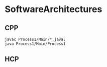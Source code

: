 # SoftwareArchitectures

## CPP
```
javac Process1/Main/*.java;
java Process1/Main/Process1
```

## HCP